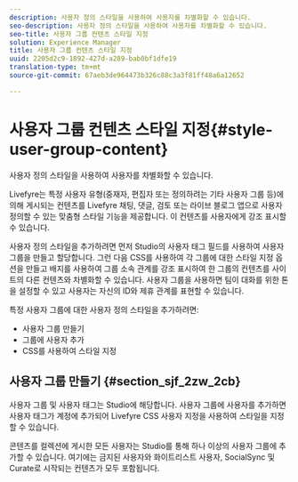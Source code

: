 ```yaml
---
description: 사용자 정의 스타일을 사용하여 사용자를 차별화할 수 있습니다.
seo-description: 사용자 정의 스타일을 사용하여 사용자를 차별화할 수 있습니다.
seo-title: 사용자 그룹 컨텐츠 스타일 지정
solution: Experience Manager
title: 사용자 그룹 컨텐츠 스타일 지정
uuid: 2205d2c9-1892-427d-a289-bab0bf1dfe19
translation-type: tm+mt
source-git-commit: 67aeb3de964473b326c88c3a3f81ff48a6a12652

---
```



# 사용자 그룹 컨텐츠 스타일 지정{#style-user-group-content}

사용자 정의 스타일을 사용하여 사용자를 차별화할 수 있습니다.

Livefyre는 특정 사용자 유형(중재자, 편집자 또는 정의하려는 기타 사용자 그룹 등)에 의해 게시되는 컨텐츠를 Livefyre 채팅, 댓글, 검토 또는 라이브 블로그 앱으로 사용자 정의할 수 있는 맞춤형 스타일 기능을 제공합니다. 이 컨텐츠를 사용자에게 강조 표시할 수 있습니다.

사용자 정의 스타일을 추가하려면 먼저 Studio의 사용자 태그 필드를 사용하여 사용자 그룹을 만들고 할당합니다. 그런 다음 CSS를 사용하여 각 그룹에 대한 스타일 지정 옵션을 만들고 배지를 사용하여 그룹 소속 관계를 강조 표시하여 한 그룹의 컨텐츠를 사이트의 다른 컨텐츠와 차별화할 수 있습니다. 사용자 그룹을 사용하면 팀이 대화를 위한 톤을 설정할 수 있고 사용자는 자신의 ID와 제휴 관계를 표현할 수 있습니다.

특정 사용자 그룹에 대한 사용자 정의 스타일을 추가하려면:

* 사용자 그룹 만들기
* 그룹에 사용자 추가
* CSS를 사용하여 스타일 지정

## 사용자 그룹 만들기 {#section_sjf_2zw_2cb}

사용자 그룹 및 사용자 태그는 Studio에 해당합니다. 사용자 그룹에 사용자를 추가하면 사용자 태그가 계정에 추가되어 Livefyre CSS 사용자 지정을 사용하여 스타일을 지정할 수 있습니다.

콘텐츠를 컬렉션에 게시한 모든 사용자는 Studio를 통해 하나 이상의 사용자 그룹에 추가할 수 있습니다. 여기에는 금지된 사용자와 화이트리스트 사용자, SocialSync 및 Curate로 시작되는 컨텐츠가 모두 포함됩니다.

